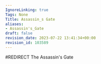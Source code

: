 ```yaml
---
IgnoreLinking: true
Tags: None
Title: Assassin_s Gate
aliases:
- Assassin's_Gate
draft: false
revision_date: 2023-07-22 13:41:34+00:00
revision_id: 103589
---
```


#REDIRECT The Assassin's Gate
